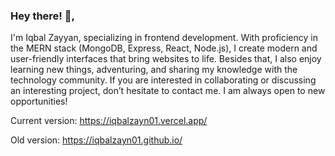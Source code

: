 ### Hey there! 👋,

I'm Iqbal Zayyan, specializing in frontend development. With proficiency in the MERN stack (MongoDB, Express, React, Node.js), I create modern and user-friendly interfaces that bring websites to life. Besides that, I also enjoy learning new things, adventuring, and sharing my knowledge with the technology community. If you are interested in collaborating or discussing an interesting project, don’t hesitate to contact me. I am always open to new opportunities!

Current version:
https://iqbalzayn01.vercel.app/

Old version:
https://iqbalzayn01.github.io/
